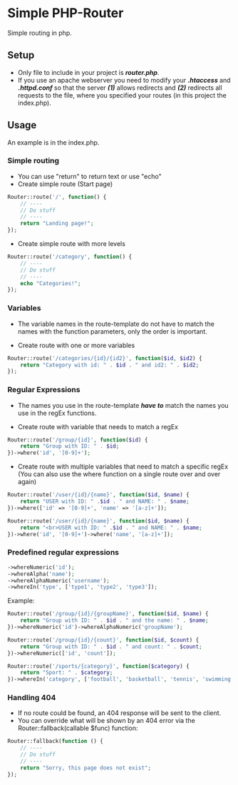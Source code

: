# Simple PHP-Router

Simple routing in php. 

## Setup
- Only file to include in your project is ***router.php***.
- If you use an apache webserver you need to modify your ***.htaccess*** and ***.httpd.conf*** so that the server ***(1)*** allows redirects and ***(2)*** redirects all requests to the file, where you specified your routes (in this project the index.php). 

## Usage
An example is in the index.php.

### Simple routing
- You can use "return" to return text or use "echo"
- Create simple route (Start page)
```php
Router::route('/', function() {
    // ----
    // Do stuff
    // ----
    return "Landing page!";
});
```

- Create simple route with more levels
```php
Router::route('/category', function() {
    // ----
    // Do stuff
    // ----
    echo "Categories!";
});
```

### Variables
- The variable names in the route-template do not have to match the names with the function parameters, only the order is important.

- Create route with one or more variables
```php
Router::route('/categories/{id}/{id2}', function($id, $id2) {
    return "Category with id: " . $id . " and id2: " . $id2;
});
```

### Regular Expressions
- The names you use in the route-template ***have to*** match the names you use in the regEx functions.

- Create route with variable that needs to match a regEx
```php
Router::route('/group/{id}', function($id) {
    return "Group with ID: " . $id;
})->where('id', '[0-9]+');
```

- Create route with multiple variables that need to match a specific regEx (You can also use the where function on a single route over and over again)
```php
Router::route('/user/{id}/{name}', function($id, $name) {
    return "USER with ID: " .$id . " and NAME: " . $name;
})->where(['id' => '[0-9]+', 'name' => '[a-z]+']);
```
```php
Router::route('/user/{id}/{name}', function($id, $name) {
    return "<br>USER with ID: " .$id . " and NAME: " . $name;
})->where('id', '[0-9]+')->where('name', '[a-z]+']);
```

### Predefined regular expressions
```php
->whereNumeric('id');
->whereAlpha('name');
->whereAlphaNumeric('username');
->whereIn('type', ['type1', 'type2', 'type3']);
```

Example:
```php
Router::route('/group/{id}/{groupName}', function($id, $name) {
    return "Group with ID: " . $id . " and the name: " . $name;
})->whereNumeric('id')->whereAlphaNumeric('groupName');
```
```php
Router::route('/group/{id}/{count}', function($id, $count) {
    return "Group with ID: " . $id . " and count: " . $count;
})->whereNumeric(['id', 'count']);
```
```php
Router::route('/sports/{category}', function($category) {
    return "Sport: " . $category;
})->whereIn('category', ['football', 'basketball', 'tennis', 'swimming');
```

### Handling 404
- If no route could be found, an 404 response will be sent to the client.
- You can override what will be shown by an 404 error via the Router::fallback(callable $func) function:
```php
Router::fallback(function () {
    // ----
    // Do stuff
    // ----
    return "Sorry, this page does not exist";
});
```
